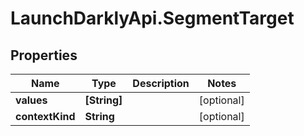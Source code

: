 # LaunchDarklyApi.SegmentTarget

## Properties

Name | Type | Description | Notes
------------ | ------------- | ------------- | -------------
**values** | **[String]** |  | [optional] 
**contextKind** | **String** |  | [optional] 



